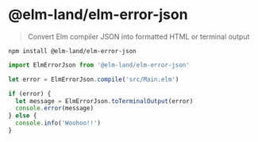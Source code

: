 # @elm-land/elm-error-json

> Convert Elm compiler JSON into formatted HTML or terminal output

```
npm install @elm-land/elm-error-json
```

```js
import ElmErrorJson from '@elm-land/elm-error-json'

let error = ElmErrorJson.compile('src/Main.elm')

if (error) {
  let message = ElmErrorJson.toTerminalOutput(error)
  console.error(message)
} else {
  console.info('Woohoo!!')
}
```